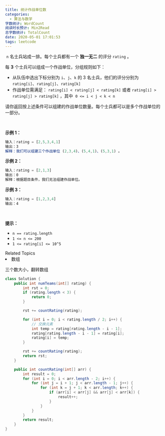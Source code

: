 ```yaml
---
title: 统计作战单位数
categories:
  - 算法与数学
字数统计: WordCount
阅读时长预计: Min2Read
总字数统计: TotalCount
date: 2020-05-01 17:01:53
tags: leetcode
---
```

<p>&nbsp;<code>n</code> 名士兵站成一排。每个士兵都有一个 <strong>独一无二</strong> 的评分 <code>rating</code> 。</p>

<p>每 <strong>3</strong> 个士兵可以组成一个作战单位，分组规则如下：</p>

<ul>
	<li>从队伍中选出下标分别为 <code>i</code>、<code>j</code>、<code>k</code> 的 3 名士兵，他们的评分分别为 <code>rating[i]</code>、<code>rating[j]</code>、<code>rating[k]</code></li>
	<li>作战单位需满足： <code>rating[i] &lt; rating[j] &lt; rating[k]</code> 或者 <code>rating[i] &gt; rating[j] &gt; rating[k]</code> ，其中&nbsp; <code>0&nbsp;&lt;= i &lt;&nbsp;j &lt;&nbsp;k &lt;&nbsp;n</code></li>
</ul>

<p>请你返回按上述条件可以组建的作战单位数量。每个士兵都可以是多个作战单位的一部分。</p>

<p>&nbsp;</p>

<p><strong>示例 1：</strong></p>

```js
输入：rating = [2,5,3,4,1]
输出：3
解释：我们可以组建三个作战单位 (2,3,4)、(5,4,1)、(5,3,1) 。
````

<p><strong>示例 2：</strong></p>

```js
输入：rating = [2,1,3]
输出：0
解释：根据题目条件，我们无法组建作战单位。
````

<p><strong>示例 3：</strong></p>

```js
输入：rating = [1,2,3,4]
输出：4
````

<p>&nbsp;</p>

<p><strong>提示：</strong></p>

<ul>
	<li><code>n == rating.length</code></li>
	<li><code>1 &lt;= n &lt;= 200</code></li>
	<li><code>1 &lt;= rating[i] &lt;= 10^5</code></li>
</ul>
<div><div>Related Topics</div><div><li>数组</li></div></div>

<!--more-->

三个数大小，翻转数组

```java
class Solution {
    public int numTeams(int[] rating) {
        int rst = 0;
        if (rating.length < 3) {
            return 0;
        }

        rst += countRating(rating);

        for (int i = 0; i < rating.length / 2; i++) {
            // 交换元素
            int temp = rating[rating.length - i - 1];
            rating[rating.length - i - 1] = rating[i];
            rating[i] = temp;
        }

        rst += countRating(rating);
        return rst;
    }

    public int countRating(int[] arr) {
        int result = 0;
        for (int i = 0; i < arr.length - 2; i++) {
            for (int j = i + 1; j < arr.length - 1; j++) {
                for (int k = j + 1; k < arr.length; k++) {
                    if (arr[i] < arr[j] && arr[j] < arr[k]) {
                        result++;
                    }
                }
            }
        }
        return result;
    }
}
```
